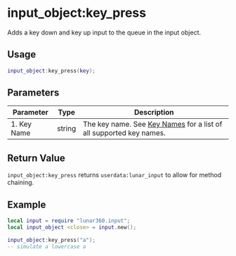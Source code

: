 # input_object:key_press

Adds a key down and key up input to the queue in the input object.

## Usage

```lua
input_object:key_press(key);
```

## Parameters

| Parameter               | Type    | Description                                                  |
| ----------------------- | ------- | ------------------------------------------------------------ |
| 1. Key Name             | string  | The key name. See [Key Names](/api/modules/input/input-names.md) for a list of all supported key names. |

## Return Value

`input_object:key_press` returns `userdata:lunar_input` to allow for method chaining.

## Example

```lua
local input = require "lunar360.input";
local input_object <close> = input.new();

input_object:key_press("a");
-- simulate a lowercase a
```